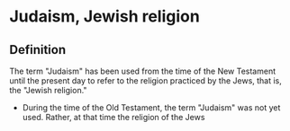 # Judaism, Jewish religion

## Definition

The term "Judaism" has been used from the time of the New Testament until the present day to refer to the religion practiced by the Jews, that is, the "Jewish religion."

* During the time of the Old Testament, the term "Judaism" was not yet used. Rather, at that time the religion of the Jews